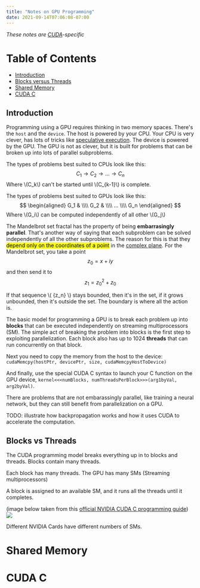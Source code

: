 ```yaml
---
title: "Notes on GPU Programming"
date: 2021-09-14T07:06:08-07:00
---
```

<i>These notes are <a href="https://developer.nvidia.com/cuda-toolkit">CUDA</a>-specific</i>

# Table of Contents 
- [Introduction](#introduction)
- [Blocks versus Threads](#blocks-vs-threads)
- [Shared Memory](#shared-memory)
- [CUDA C](#cuda-c)

## Introduction

Programming using a GPU requires thinking in two memory spaces. There's the `host` and the `device`. The host is powered by your CPU. Your CPU is very clever, has lots of tricks like [speculative execution](https://en.wikipedia.org/wiki/Speculative_execution). The device is powered by the GPU. The GPU is not as clever, but it is built for problems that can be broken up into lots of parallel subproblems.

The types of problems best suited to CPUs look like this:
$$ C_1 \to C_2 \to ... \to C_n $$
Where \\(C_k\\) can't be started until \\(C_{k-1}\\) is complete.

The types of problems best suited to GPUs look like this:
$$ \begin{aligned} G_1 & \\\\ G_2 & \\\\ ... \\\\ G_n \end{aligned} $$
Where \\(G_i\\) can be computed independently of all other \\(G_j\\)

The Mandelbrot set fractal has the property of being **embarrasingly parallel**. That's another way of saying that each subproblem can be solved independently of all the other subproblems. The reason for this is that they <mark>depend only on the coordinates of a point</mark> in the [complex plane](https://tobilehman.com/posts/imaginary-numbers-are-real). For the Mandelbrot set, you take a point $$z_0 = x + i y$$ and then send it to $$z_1 = z_0^2 + z_0$$

If that sequence \\( \{z_n\} \\) stays bounded, then it's in the set, if it grows unbounded, then it's outside the set. The boundary is where all the action is.

The basic model for programming a GPU is to break each problem up into **blocks** that can be executed independently on streaming multiprocessors (SM). The simple act 
of breaking the problem into blocks is the first step to exploiting parallelization. Each block also has up to 1024 **threads** that can run concurrently on that block.

Next you need to copy the memory from the host to the device: `cudaMemcpy(hostPtr, devicePtr, size, cudaMemcpyHostToDevice)`

And finally, use the special CUDA C syntax to launch your C function on the GPU device, `kernel<<<numBlocks, numThreadsPerBlock>>>(arg1byVal, arg2byVal)`.

There are problems that are not embarassingly parallel, like training a neural network, but they can still benefit from parallelization on a GPU.

TODO: illustrate how backpropagation works and how it uses CUDA to accelerate the computation.
## Blocks vs Threads

The CUDA programming model breaks everything up in to blocks and threads. Blocks contain many threads.

Each block has many threads. The GPU has many SMs (Streaming multiprocessors)

A block is assigned to an available SM, and it runs all the threads until it completes.

(image below taken from this [official NVIDIA CUDA C programming guide](https://developer.download.nvidia.com/compute/DevZone/docs/html/C/doc/CUDA_C_Programming_Guide.pdf))
![](/images/gpu/blocks-threads.png)

Different NVIDIA Cards have different numbers of SMs.

# Shared Memory

# CUDA C